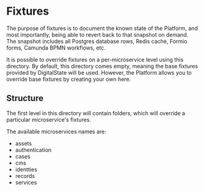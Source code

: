 # Fixtures

The purpose of fixtures is to document the known state of the Platform, and most importantly, being able to revert back to that snapshot on demand. The snapshot includes all Postgres database rows, Redis cache, Formio forms, Camunda BPMN workflows, etc.

It is possible to override fixtures on a per-microservice level using this directory. By default, this directory comes empty, meaning the base fixtures provided by DigitalState will be used. However, the Platform allows you to override base fixtures by creating your own here.

## Structure

The first level in this directory will contain folders, which will override a particular microservice's fixtures.

The available microservices names are:

- assets
- authentication
- cases
- cms
- identties
- records
- services


